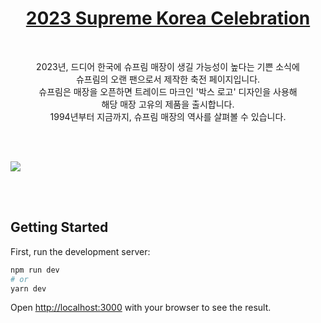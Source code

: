 <h1 align="center">
<a href="https://supreme-korea-celebration.vercel.app/" target="_blank">2023 Supreme Korea Celebration</a>
</h1>

<br>
<p align="center">
2023년, 드디어 한국에 슈프림 매장이 생길 가능성이 높다는 기쁜 소식에 <br>슈프림의 오랜 팬으로서 제작한 축전 페이지입니다. 
<br>슈프림은 매장을 오픈하면 트레이드 마크인 '박스 로고' 디자인을 사용해 <br>해당 매장 고유의 제품을 출시합니다.
<br>1994년부터 지금까지, 슈프림 매장의 역사를 살펴볼 수 있습니다.
</p>
<br>
<br>

![](https://user-images.githubusercontent.com/86910140/201856235-fa9b0fe5-e31b-46bd-88e0-8c46b354a9a0.gif)

<br>
<br>

## Getting Started

First, run the development server:

```bash
npm run dev
# or
yarn dev
```

Open [http://localhost:3000](http://localhost:3000) with your browser to see the result.
